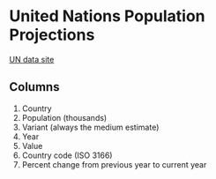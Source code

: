# United Nations Population Projections

[UN data site](http://esa.un.org/wpp/)

## Columns

1. Country
2. Population (thousands)
3. Variant (always the medium estimate)
4. Year
5. Value
6. Country code (ISO 3166)
7. Percent change from previous year to current year